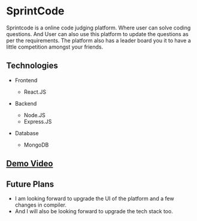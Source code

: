 # SprintCode
Sprintcode is a online code judging platform. Where user can solve coding questions. And User can also use this platform to update the questions as per the requirements.
The platform also has a leader board you it to have a little competition amongst your friends. 


## Technologies 
 * Frontend
   - React.JS

 * Backend
   - Node.JS
   - Express.JS

 * Database
   - MongoDB

## [Demo Video](https://www.sprintcode.fun/)

## Future Plans 
   - I am looking forward to upgrade the UI of the platform and a few changes in compiler.
   - And I will also be looking forward to upgrade the tech stack too. 
